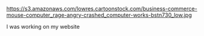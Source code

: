 https://s3.amazonaws.com/lowres.cartoonstock.com/business-commerce-mouse-computer_rage-angry-crashed_computer-works-bstn730_low.jpg

I was working on my website 
